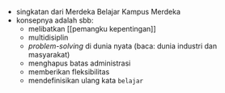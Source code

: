 - singkatan dari Merdeka Belajar Kampus Merdeka
- konsepnya adalah sbb:
	- melibatkan [[pemangku kepentingan]]
	- multidisiplin
	- *problem-solving* di dunia nyata (baca: dunia industri dan masyarakat)
	- menghapus batas administrasi
	- memberikan fleksibilitas
	- mendefinisikan ulang kata `belajar`
